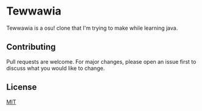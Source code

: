 # Tewwawia

Tewwawia is a osu! clone that I'm trying to make while learning java.



## Contributing
Pull requests are welcome. For major changes, please open an issue first to discuss what you would like to change.


## License
[MIT](https://choosealicense.com/licenses/mit/)